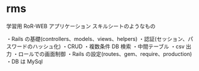 # rms

学習用 RoR-WEB アプリケーション
スキルシートのようなもの

・Rails の基礎(controllers、models、views、helpers)
・認証(セッション、パスワードのハッシュ化)
・CRUD
・複数条件 DB 検索
・中間テーブル
・csv 出力
・ロールでの画面制御
・Rails の設定(routes、gem、require、production)
・DB は MySql
